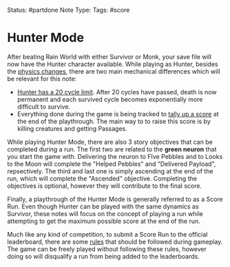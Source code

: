 Status: #partdone
Note Type: 
Tags: #score
# Hunter Mode
After beating Rain World with either Survivor or Monk, your save file will now have the Hunter character available. While playing as Hunter, besides the [physics changes](hunterphysics), there are two main mechanical differences which will be relevant for this note:

- [Hunter has a 20 cycle limit](huntercycles.md). After 20 cycles have passed, death is now permanent and each survived cycle becomes exponentially more difficult to survive.
- Everything done during the game is being tracked to [tally up a score](scorecalculation) at the end of the playthrough. The main way to to raise this score is by killing creatures and getting Passages.

While playing Hunter Mode, there are also 3 story objectives that can be completed during a run. The first two are related to the **green neuron** that you start the game with. Delivering the neuron to FIve Pebbles and to Looks to the Moon will complete the "Helped Pebbles" and "Delivered Payload", repsectively. The third and last one is simply ascending at the end of the run, which will complete the "Ascended" objective. Completing the objectives is optional, however they will contribute to the final score.

Finally, a playthrough of the Hunter Mode is generally referred to as a Score Run. Even though Hunter can be played with the same dynamics as Survivor, these notes will focus on the concept of playing a run while attempting to get the maximum possible score at the end of the run. 

Much like any kind of competition, to submit a Score Run to the official leaderboard, there are some [rules](scorerunrules) that should be followed during gameplay. The game can be freely played without following these rules, however doing so will disqualify a run from being added to the leaderboards.